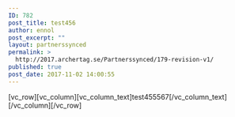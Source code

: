 ```yaml
---
ID: 782
post_title: test456
author: ennol
post_excerpt: ""
layout: partnerssynced
permalink: >
  http://2017.archertag.se/Partnerssynced/179-revision-v1/
published: true
post_date: 2017-11-02 14:00:55
---
```

[vc_row][vc_column][vc_column_text]test455567[/vc_column_text][/vc_column][/vc_row]